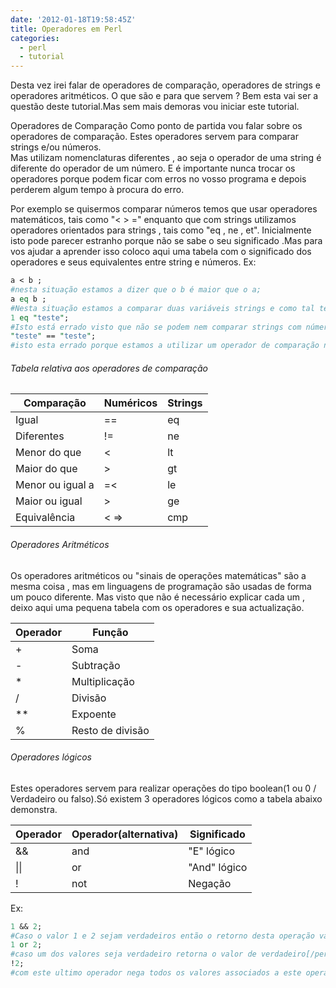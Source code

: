 ```yaml
---
date: '2012-01-18T19:58:45Z'
title: Operadores em Perl
categories:
  - perl
  - tutorial
---
```


Desta vez irei falar de operadores de comparação, operadores de strings e operadores aritméticos.
O que são e para que servem ? Bem esta vai ser a questão deste tutorial.Mas sem mais demoras vou iniciar este tutorial.

Operadores de Comparação
Como ponto de partida vou falar sobre os operadores de comparação.
Estes operadores servem para comparar strings e/ou números. \
Mas utilizam nomenclaturas diferentes , ao seja o operador de uma string é diferente do operador de um número.
E é importante nunca trocar os operadores porque podem ficar com erros no vosso programa e depois perderem algum tempo à
procura do erro.

Por exemplo se quisermos comparar números temos que usar operadores matemáticos, tais como "< > ="
enquanto que com strings utilizamos operadores orientados para strings , tais como "eq , ne , et".
Inicialmente isto pode parecer estranho porque não se sabe o seu significado .Mas para vos ajudar a aprender isso coloco
aqui uma tabela com o significado dos operadores e seus equivalentes entre string e números.
Ex:

```perl
a < b ;
#nesta situação estamos a dizer que o b é maior que o a;
a eq b ;
#Nesta situação estamos a comparar duas variáveis strings e como tal temos que usar os operadores para string.
1 eq "teste";
#Isto está errado visto que não se podem nem comparar strings com números
"teste" == "teste";
#isto esta errado porque estamos a utilizar um operador de comparação numérico num situação em que estamos a comparar #strings
```

###### Tabela relativa aos operadores de comparação #####

| Comparação       | Numéricos | Strings |
| ---------------- | --------- | ------- |
| Igual            | ==        | eq      |
| Diferentes       | !=        | ne      |
| Menor do que     | <         | lt      |
| Maior do que     | >         | gt      |
| Menor ou igual a | =<        | le      |
| Maior ou igual   | >         | ge      |
| Equivalência     | < =>      | cmp     |

###### Operadores Aritméticos ######

Os operadores aritméticos ou "sinais de operações matemáticas" são a mesma coisa , mas em linguagens de programação são
usadas de forma um pouco diferente. Mas visto que não é necessário explicar cada um , deixo aqui uma pequena tabela com
os operadores e sua actualização.

| Operador | Função           |
| -------- | ---------------- |
| +        | Soma             |
| -        | Subtração        |
| \*       | Multiplicação    |
| /        | Divisão          |
| \*\*     | Expoente         |
| %        | Resto de divisão |

###### Operadores lógicos ######

Estes operadores servem para realizar operações do tipo
boolean(1 ou 0 / Verdadeiro ou falso).Só existem 3 operadores lógicos como a tabela abaixo demonstra.

| Operador | Operador(alternativa) | Significado  |
| -------- | --------------------- | ------------ |
| &&       | and                   | "E" lógico   |
| \|\|     | or                    | "And" lógico |
| !        | not                   | Negação      |

Ex:

```perl
1 && 2;
#Caso o valor 1 e 2 sejam verdadeiros então o retorno desta operação vai ser verdadeiro.[/perl]
1 or 2;
#caso um dos valores seja verdadeiro retorna o valor de verdadeiro[/perl]
!2;
#com este ultimo operador nega todos os valores associados a este operador.
```
